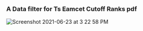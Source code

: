 ### A Data filter for Ts Eamcet Cutoff Ranks pdf

![Screenshot 2021-06-23 at 3 22 58 PM](https://user-images.githubusercontent.com/62925727/123076569-e6c62580-d436-11eb-8f53-d31695948a84.png)
